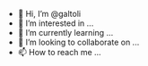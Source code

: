 - 👋 Hi, I’m @galtoli
- 👀 I’m interested in ...
- 🌱 I’m currently learning ...
- 💞️ I’m looking to collaborate on ...
- 📫 How to reach me ...

<!---
galtoli/galtoli is a ✨ special ✨ repository because its `README.md` (this file) appears on your GitHub profile.
You can click the Preview link to take a look at your changes.
--->
